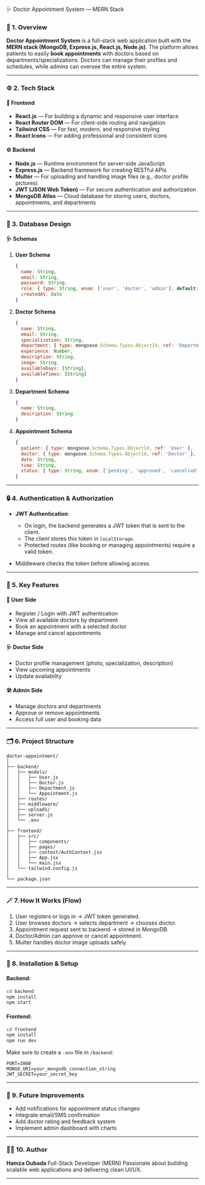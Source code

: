  🩺 Doctor Appointment System — MERN Stack

### 📘 1. Overview

**Doctor Appointment System** is a full-stack web application built with the **MERN stack (MongoDB, Express.js, React.js, Node.js)**.
The platform allows patients to easily **book appointments** with doctors based on departments/specializations.
Doctors can manage their profiles and schedules, while admins can oversee the entire system.

---

### ⚙️ 2. Tech Stack

#### 🧩 **Frontend**

* **React.js** — For building a dynamic and responsive user interface
* **React Router DOM** — For client-side routing and navigation
* **Tailwind CSS** — For fast, modern, and responsive styling
* **React Icons** — For adding professional and consistent icons

#### ⚙️ **Backend**

* **Node.js** — Runtime environment for server-side JavaScript
* **Express.js** — Backend framework for creating RESTful APIs
* **Multer** — For uploading and handling image files (e.g., doctor profile pictures)
* **JWT (JSON Web Token)** — For secure authentication and authorization
* **MongoDB Atlas** — Cloud database for storing users, doctors, appointments, and departments

---

### 🧱 3. Database Design

#### 🩺 **Schemas**

1. **User Schema**

   ```js
   {
     name: String,
     email: String,
     password: String,
     role: { type: String, enum: ['user', 'doctor', 'admin'], default: 'user' },
     createdAt: Date
   }
   ```

2. **Doctor Schema**

   ```js
   {
     name: String,
     email: String,
     specialization: String,
     department: { type: mongoose.Schema.Types.ObjectId, ref: 'Department' },
     experience: Number,
     description: String,
     image: String,
     availableDays: [String],
     availableTimes: [String]
   }
   ```

3. **Department Schema**

   ```js
   {
     name: String,
     description: String
   }
   ```

4. **Appointment Schema**

   ```js
   {
     patient: { type: mongoose.Schema.Types.ObjectId, ref: 'User' },
     doctor: { type: mongoose.Schema.Types.ObjectId, ref: 'Doctor' },
     date: String,
     time: String,
     status: { type: String, enum: ['pending', 'approved', 'cancelled'], default: 'pending' }
   }
   ```

---

### 🔒 4. Authentication & Authorization

* **JWT Authentication**:

  * On login, the backend generates a JWT token that is sent to the client.
  * The client stores this token in `localStorage`.
  * Protected routes (like booking or managing appointments) require a valid token.
* Middleware checks the token before allowing access.

---

### 🧰 5. Key Features

#### 👤 **User Side**

* Register / Login with JWT authentication
* View all available doctors by department
* Book an appointment with a selected doctor
* Manage and cancel appointments

#### 🩺 **Doctor Side**

* Doctor profile management (photo, specialization, description)
* View upcoming appointments
* Update availability

#### 🛠️ **Admin Side**

* Manage doctors and departments
* Approve or remove appointments
* Access full user and booking data

---

### 🗂️ 6. Project Structure

```
doctor-appointment/
│
├── backend/
│   ├── models/
│   │   ├── User.js
│   │   ├── Doctor.js
│   │   ├── Department.js
│   │   └── Appointment.js
│   ├── routes/
│   ├── middleware/
│   ├── uploads/
│   ├── server.js
│   └── .env
│
├── frontend/
│   ├── src/
│   │   ├── components/
│   │   ├── pages/
│   │   ├── context/AuthContext.jsx
│   │   ├── App.jsx
│   │   └── main.jsx
│   └── tailwind.config.js
│
└── package.json
```

---

### 🪄 7. How It Works (Flow)

1. User registers or logs in → JWT token generated.
2. User browses doctors → selects department → chooses doctor.
3. Appointment request sent to backend → stored in MongoDB.
4. Doctor/Admin can approve or cancel appointment.
5. Multer handles doctor image uploads safely.

---

### 🚀 8. Installation & Setup

#### Backend:

```bash
cd backend
npm install
npm start
```

#### Frontend:

```bash
cd frontend
npm install
npm run dev
```

Make sure to create a `.env` file in `/backend`:

```
PORT=3000
MONGO_URI=your_mongodb_connection_string
JWT_SECRET=your_secret_key
```

---

### 🎯 9. Future Improvements

* Add notifications for appointment status changes
* Integrate email/SMS confirmation
* Add doctor rating and feedback system
* Implement admin dashboard with charts

---

### 🧑‍💻 10. Author

**Hamza Oubada**
Full-Stack Developer (MERN)
Passionate about building scalable web applications and delivering clean UI/UX.

---
